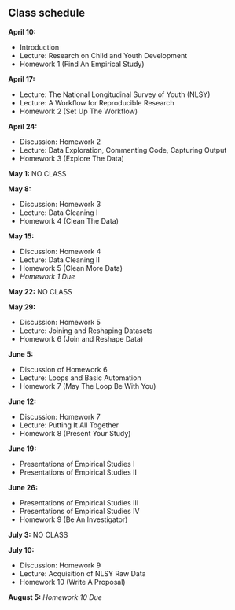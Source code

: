 ## Class schedule

**April 10:**
 
* Introduction
* Lecture: Research on Child and Youth Development
* Homework 1 (Find An Empirical Study) [<i class="fa fa-file-pdf-o" aria-hidden="true"></i>](https://mfr.osf.io/render?url=https://osf.io/seur6/?action=download%26mode=render)

**April 17:**

* Lecture: The National Longitudinal Survey of Youth (NLSY)
* Lecture: A Workflow for Reproducible Research
* Homework 2 (Set Up The Workflow) [<i class="fa fa-file-pdf-o" aria-hidden="true"></i>](https://mfr.osf.io/render?url=https://osf.io/538wa/?action=download%26mode=render)

**April 24:**

* Discussion: Homework 2
* Lecture: Data Exploration, Commenting Code, Capturing Output
* Homework 3 (Explore The Data)

**May 1:** NO CLASS

**May 8:**

* Discussion: Homework 3
* Lecture: Data Cleaning I
* Homework 4 (Clean The Data)

**May 15:**

* Discussion: Homework 4
* Lecture: Data Cleaning II
* Homework 5 (Clean More Data)
* *Homework 1 Due*

**May 22:** NO CLASS

**May 29:**

* Discussion: Homework 5
* Lecture: Joining and Reshaping Datasets
* Homework 6 (Join and Reshape Data)

**June 5:**

* Discussion of Homework 6
* Lecture: Loops and Basic Automation
* Homework 7 (May The Loop Be With You)

**June 12:**

* Discussion: Homework 7
* Lecture: Putting It All Together
* Homework 8 (Present Your Study) [<i class="fa fa-file-pdf-o" aria-hidden="true"></i>](https://mfr.osf.io/render?url=https://osf.io/vbdy4/?action=download%26mode=render)

**June 19:** 

* Presentations of Empirical Studies I
* Presentations of Empirical Studies II

**June 26:** 

* Presentations of Empirical Studies III
* Presentations of Empirical Studies IV
* Homework 9 (Be An Investigator)

**July 3:** NO CLASS

**July 10:**

* Discussion: Homework 9
* Lecture: Acquisition of NLSY Raw Data
* Homework 10 (Write A Proposal) [<i class="fa fa-file-pdf-o" aria-hidden="true"></i>](https://mfr.osf.io/render?url=https://osf.io/cv356/?action=download%26mode=render)

**August 5:** *Homework 10 Due*
